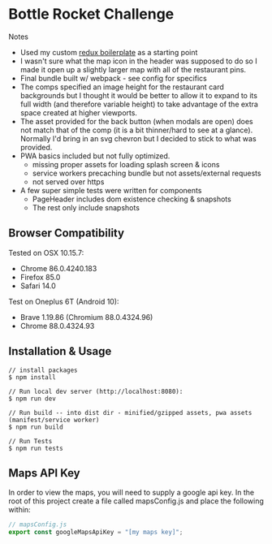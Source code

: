 # Bottle Rocket Challenge
Notes
- Used my custom [redux boilerplate](https://github.com/rgualberto/redux-bp) as a starting point
- I wasn't sure what the map icon in the header was supposed to do so I made it open up a slightly larger map with all of the restaurant pins.
- Final bundle built w/ webpack - see config for specifics
- The comps specified an image height for the restaurant card backgrounds but I thought it would be better to allow it to expand to its full width (and therefore variable height) to take advantage of the extra space created at higher viewports.
- The asset provided for the back button (when modals are open) does not match that of the comp (it is a bit thinner/hard to see at a glance). Normally I'd bring in an svg chevron but I decided to stick to what was provided.
- PWA basics included but not fully optimized.
  - missing proper assets for loading splash screen & icons
  - service workers precaching bundle but not assets/external requests
  - not served over https
- A few super simple tests were written for components
  - PageHeader includes dom existence checking & snapshots
  - The rest only include snapshots

## Browser Compatibility
Tested on OSX 10.15.7:
- Chrome 86.0.4240.183
- Firefox 85.0
- Safari 14.0

Test on Oneplus 6T (Android 10):
- Brave 1.19.86 (Chromium 88.0.4324.96)
- Chrome 88.0.4324.93

## Installation & Usage

```shell
// install packages
$ npm install

// Run local dev server (http://localhost:8080):
$ npm run dev

// Run build -- into dist dir - minified/gzipped assets, pwa assets (manifest/service worker)
$ npm run build

// Run Tests
$ npm run tests
```

## Maps API Key
In order to view the maps, you will need to supply a google api key. In the root of this project create a file called mapsConfig.js and place the following within:
```javascript
// mapsConfig.js
export const googleMapsApiKey = "[my maps key]";
```
